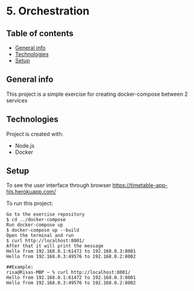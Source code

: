 # 5. Orchestration
## Table of contents
* [General info](#general-info)
* [Technologies](#technologies)
* [Setup](#setup)

## General info
This project is a simple exercise for creating docker-compose between 2 services

## Technologies
Project is created with:
* Node.js
* Docker

## Setup
To see the user interface through browser https://timetable-app-hls.herokuapp.com/

To run this project:

```
Go to the exercise repository
$ cd ../docker-compose
Run docker-compose up
$ docker-compose up --build
Open the terminal and run
$ curl http://localhost:8001/
After that it will print the message 
Hello from 192.168.0.1:61472 to 192.168.0.3:8001
Hello from 192.168.0.3:49576 to 192.168.0.2:8002

##Example:
risa@Risas-MBP ~ % curl http://localhost:8001/
Hello from 192.168.0.1:61472 to 192.168.0.3:8001
Hello from 192.168.0.3:49576 to 192.168.0.2:8002

 
